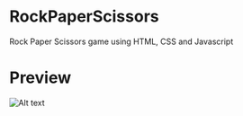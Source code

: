 # RockPaperScissors
Rock Paper Scissors game using HTML, CSS and Javascript
# Preview
![Alt text]("https://github.com/aishwarya1204/RockPaperScissors/blob/main/images/preview.png")
